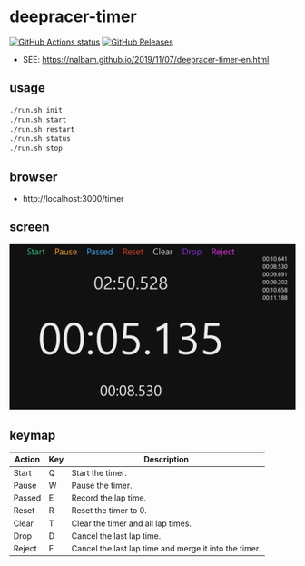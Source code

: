 # deepracer-timer

[![GitHub Actions status](https://github.com/nalbam/deepracer-timer/workflows/build/badge.svg)](https://github.com/nalbam/deepracer-timer/actions)
[![GitHub Releases](https://img.shields.io/github/release/nalbam/deepracer-timer.svg)](https://github.com/nalbam/deepracer-timer/releases)

* SEE: https://nalbam.github.io/2019/11/07/deepracer-timer-en.html

## usage

```bash
./run.sh init
./run.sh start
./run.sh restart
./run.sh status
./run.sh stop
```

## browser

* http://localhost:3000/timer

## screen

![screen](images/screen.png)

## keymap

| Action  | Key | Description |
| ------- | --- | ----------- |
| Start   |  Q  | Start the timer. |
| Pause   |  W  | Pause the timer. |
| Passed  |  E  | Record the lap time. |
| Reset   |  R  | Reset the timer to 0. |
| Clear   |  T  | Clear the timer and all lap times. |
| Drop    |  D  | Cancel the last lap time. |
| Reject  |  F  | Cancel the last lap time and merge it into the timer. |
